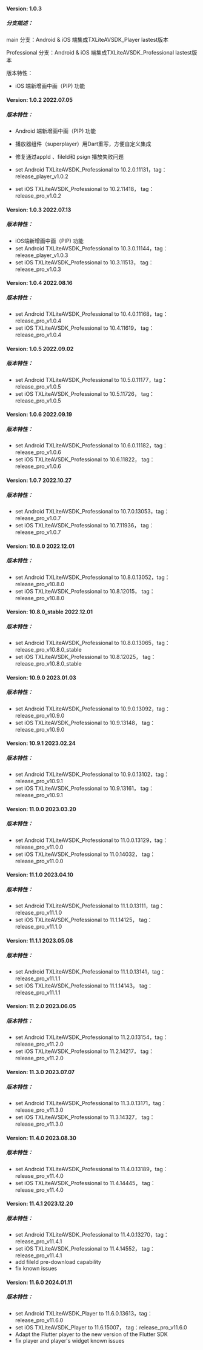#### Version: 1.0.3

##### 分支描述：

main 分支：Android & iOS 端集成TXLiteAVSDK_Player lastest版本

Professional 分支：Android & iOS 端集成TXLiteAVSDK_Professional lastest版本

版本特性：

- iOS 端新增画中画（PIP) 功能



#### Version: 1.0.2  2022.07.05

##### 版本特性：

- Android 端新增画中画（PIP) 功能
- 播放器组件（superplayer）用Dart重写，方便自定义集成
- 修复通过appId 、fileId和 psign 播放失败问题

- set Android TXLiteAVSDK_Professional to 10.2.0.11131，tag：release_player_v1.0.2
- set iOS TXLiteAVSDK_Professional to 10.2.11418， tag：release_pro_v1.0.2

#### Version: 1.0.3  2022.07.13

##### 版本特性：

- iOS端新增画中画（PIP) 功能
- set Android TXLiteAVSDK_Professional to 10.3.0.11144，tag：release_player_v1.0.3
- set iOS TXLiteAVSDK_Professional to 10.3.11513， tag：release_pro_v1.0.3

#### Version: 1.0.4  2022.08.16

##### 版本特性：

- set Android TXLiteAVSDK_Professional to 10.4.0.11168，tag：release_pro_v1.0.4
- set iOS TXLiteAVSDK_Professional to 10.4.11619， tag：release_pro_v1.0.4

#### Version: 1.0.5  2022.09.02
##### 版本特性：

- set Android TXLiteAVSDK_Professional to 10.5.0.11177，tag：release_pro_v1.0.5
- set iOS TXLiteAVSDK_Professional to 10.5.11726， tag：release_pro_v1.0.5


#### Version: 1.0.6  2022.09.19

##### 版本特性：

- set Android TXLiteAVSDK_Professional to 10.6.0.11182，tag：release_pro_v1.0.6
- set iOS TXLiteAVSDK_Professional to 10.6.11822， tag：release_pro_v1.0.6


#### Version: 1.0.7  2022.10.27

##### 版本特性：

- set Android TXLiteAVSDK_Professional to 10.7.0.13053，tag：release_pro_v1.0.7
- set iOS TXLiteAVSDK_Professional to 10.7.11936， tag：release_pro_v1.0.7


#### Version: 10.8.0  2022.12.01

##### 版本特性：

- set Android TXLiteAVSDK_Professional to 10.8.0.13052，tag：release_pro_v10.8.0
- set iOS TXLiteAVSDK_Professional to 10.8.12015， tag：release_pro_v10.8.0


#### Version: 10.8.0_stable  2022.12.01

##### 版本特性：

- set Android TXLiteAVSDK_Professional to 10.8.0.13065，tag：release_pro_v10.8.0_stable
- set iOS TXLiteAVSDK_Professional to 10.8.12025， tag：release_pro_v10.8.0_stable


#### Version: 10.9.0  2023.01.03

##### 版本特性：

- set Android TXLiteAVSDK_Professional to 10.9.0.13092，tag：release_pro_v10.9.0
- set iOS TXLiteAVSDK_Professional to 10.9.13148， tag：release_pro_v10.9.0


#### Version: 10.9.1  2023.02.24

##### 版本特性：

- set Android TXLiteAVSDK_Professional to 10.9.0.13102，tag：release_pro_v10.9.1
- set iOS TXLiteAVSDK_Professional to 10.9.13161， tag：release_pro_v10.9.1


#### Version: 11.0.0 2023.03.20

##### 版本特性：

- set Android TXLiteAVSDK_Professional to 11.0.0.13129，tag：release_pro_v11.0.0
- set iOS TXLiteAVSDK_Professional to 11.0.14032， tag：release_pro_v11.0.0


#### Version: 11.1.0 2023.04.10

##### 版本特性：

- set Android TXLiteAVSDK_Professional to 11.1.0.13111，tag：release_pro_v11.1.0
- set iOS TXLiteAVSDK_Professional to 11.1.14125， tag：release_pro_v11.1.0


#### Version: 11.1.1 2023.05.08

##### 版本特性：

- set Android TXLiteAVSDK_Professional to 11.1.0.13141，tag：release_pro_v11.1.1
- set iOS TXLiteAVSDK_Professional to 11.1.14143， tag：release_pro_v11.1.1


#### Version: 11.2.0 2023.06.05

##### 版本特性：

- set Android TXLiteAVSDK_Professional to 11.2.0.13154，tag：release_pro_v11.2.0
- set iOS TXLiteAVSDK_Professional to 11.2.14217， tag：release_pro_v11.2.0


#### Version: 11.3.0 2023.07.07

##### 版本特性：

- set Android TXLiteAVSDK_Professional to 11.3.0.13171，tag：release_pro_v11.3.0
- set iOS TXLiteAVSDK_Professional to 11.3.14327， tag：release_pro_v11.3.0


#### Version: 11.4.0 2023.08.30

##### 版本特性：

- set Android TXLiteAVSDK_Professional to 11.4.0.13189，tag：release_pro_v11.4.0
- set iOS TXLiteAVSDK_Professional to 11.4.14445， tag：release_pro_v11.4.0


#### Version: 11.4.1 2023.12.20

##### 版本特性：

- set Android TXLiteAVSDK_Professional to 11.4.0.13270，tag：release_pro_v11.4.1
- set iOS TXLiteAVSDK_Professional to 11.4.14552， tag：release_pro_v11.4.1
- add fileId pre-download capability
- fix known issues


#### Version: 11.6.0 2024.01.11

##### 版本特性：

- set Android TXLiteAVSDK_Player to 11.6.0.13613，tag：release_pro_v11.6.0
- set iOS TXLiteAVSDK_Player to 11.6.15007， tag：release_pro_v11.6.0
- Adapt the Flutter player to the new version of the Flutter SDK
- fix player and player's widget known issues